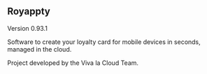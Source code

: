 Royappty
--------------

Version 0.93.1

Software to create your loyalty card for mobile devices in seconds, managed in the cloud.

Project developed by the Viva la Cloud Team.
